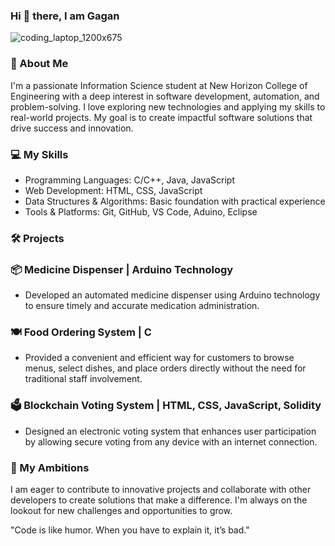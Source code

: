### Hi 👋 there, I am Gagan

![coding_laptop_1200x675](https://github.com/gaganmnhce/gaganmnhce/assets/142805038/2d010547-5ae4-4d75-baba-a17a9716c1c8)


### 🚀 About Me

I'm a passionate Information Science student at New Horizon College of Engineering with a deep interest in software development, automation, and problem-solving. I love exploring new technologies and applying my skills to real-world projects. My goal is to create impactful software solutions that drive success and innovation.

### 💻 My Skills

- Programming Languages: C/C++, Java, JavaScript
- Web Development: HTML, CSS, JavaScript
- Data Structures & Algorithms: Basic foundation with practical experience
- Tools & Platforms: Git, GitHub, VS Code, Aduino, Eclipse

### 🛠️ Projects

### 📦 Medicine Dispenser | Arduino Technology
- Developed an automated medicine dispenser using Arduino technology to ensure timely and accurate medication administration.

### 🍽️ Food Ordering System | C
- Provided a convenient and efficient way for customers to browse menus, select dishes, and place orders directly without the need for traditional staff involvement.

### 🗳️ Blockchain Voting System | HTML, CSS, JavaScript, Solidity
- Designed an electronic voting system that enhances user participation by allowing secure voting from any device with an internet connection.

### 🎯 My Ambitions

I am eager to contribute to innovative projects and collaborate with other developers to create solutions that make a difference. I'm always on the lookout for new challenges and opportunities to grow.


"Code is like humor. When you have to explain it, it’s bad."
